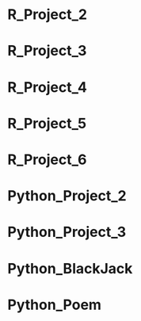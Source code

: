 # R_Project_2
# R_Project_3
# R_Project_4
# R_Project_5
# R_Project_6
# Python_Project_2
# Python_Project_3
# Python_BlackJack
# Python_Poem
